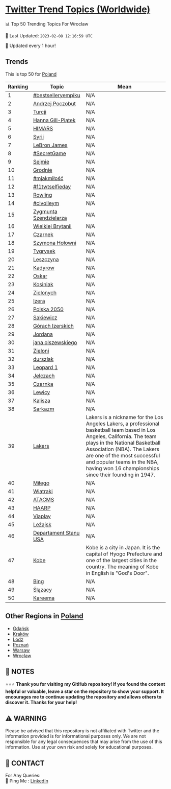 [Twitter Trend Topics (Worldwide)](https://github.com/ErcinDedeoglu/Twitter-Trend-Topics)
==========


📊 Top 50 Trending Topics For Wroclaw

📆 Last Updated: `2023-02-08 12:16:59 UTC`

🔧 Updated every 1 hour!


## Trends

This is top 50 for [Poland](</Poland>)

| Ranking | Topic | Mean |
| ------- | ------------ | ------------ |
| 1 | [#bestselleryempiku](http://twitter.com/search?q=%23bestselleryempiku) | N/A |
| 2 | [Andrzej Poczobut](http://twitter.com/search?q=Andrzej+Poczobut) | N/A |
| 3 | [Turcji](http://twitter.com/search?q=Turcji) | N/A |
| 4 | [Hanna Gill-Piątek](http://twitter.com/search?q=Hanna+Gill-Pi%c4%85tek) | N/A |
| 5 | [HIMARS](http://twitter.com/search?q=HIMARS) | N/A |
| 6 | [Syrii](http://twitter.com/search?q=Syrii) | N/A |
| 7 | [LeBron James](http://twitter.com/search?q=LeBron+James) | N/A |
| 8 | [#SecretGame](http://twitter.com/search?q=%23SecretGame) | N/A |
| 9 | [Sejmie](http://twitter.com/search?q=Sejmie) | N/A |
| 10 | [Grodnie](http://twitter.com/search?q=Grodnie) | N/A |
| 11 | [#mjakmiłość](http://twitter.com/search?q=%23mjakmi%c5%82o%c5%9b%c4%87) | N/A |
| 12 | [#f1twtselfieday](http://twitter.com/search?q=%23f1twtselfieday) | N/A |
| 13 | [Rowling](http://twitter.com/search?q=Rowling) | N/A |
| 14 | [#clvolleym](http://twitter.com/search?q=%23clvolleym) | N/A |
| 15 | [Zygmunta Szendzielarza](http://twitter.com/search?q=Zygmunta+Szendzielarza) | N/A |
| 16 | [Wielkiej Brytanii](http://twitter.com/search?q=Wielkiej+Brytanii) | N/A |
| 17 | [Czarnek](http://twitter.com/search?q=Czarnek) | N/A |
| 18 | [Szymona Hołowni](http://twitter.com/search?q=Szymona+Ho%c5%82owni) | N/A |
| 19 | [Tygrysek](http://twitter.com/search?q=Tygrysek) | N/A |
| 20 | [Leszczyna](http://twitter.com/search?q=Leszczyna) | N/A |
| 21 | [Kadyrow](http://twitter.com/search?q=Kadyrow) | N/A |
| 22 | [Oskar](http://twitter.com/search?q=Oskar) | N/A |
| 23 | [Kosiniak](http://twitter.com/search?q=Kosiniak) | N/A |
| 24 | [Zielonych](http://twitter.com/search?q=Zielonych) | N/A |
| 25 | [Izera](http://twitter.com/search?q=Izera) | N/A |
| 26 | [Polska 2050](http://twitter.com/search?q=Polska+2050) | N/A |
| 27 | [Sakiewicz](http://twitter.com/search?q=Sakiewicz) | N/A |
| 28 | [Górach Izerskich](http://twitter.com/search?q=G%c3%b3rach+Izerskich) | N/A |
| 29 | [Jordana](http://twitter.com/search?q=Jordana) | N/A |
| 30 | [jana olszewskiego](http://twitter.com/search?q=jana+olszewskiego) | N/A |
| 31 | [Zieloni](http://twitter.com/search?q=Zieloni) | N/A |
| 32 | [durszlak](http://twitter.com/search?q=durszlak) | N/A |
| 33 | [Leopard 1](http://twitter.com/search?q=Leopard+1) | N/A |
| 34 | [Jelczach](http://twitter.com/search?q=Jelczach) | N/A |
| 35 | [Czarnka](http://twitter.com/search?q=Czarnka) | N/A |
| 36 | [Lewicy](http://twitter.com/search?q=Lewicy) | N/A |
| 37 | [Kalisza](http://twitter.com/search?q=Kalisza) | N/A |
| 38 | [Sarkazm](http://twitter.com/search?q=Sarkazm) | N/A |
| 39 | [Lakers](http://twitter.com/search?q=Lakers) | Lakers is a nickname for the Los Angeles Lakers, a professional basketball team based in Los Angeles, California. The team plays in the National Basketball Association (NBA). The Lakers are one of the most successful and popular teams in the NBA, having won 16 championships since their founding in 1947. |
| 40 | [Miłego](http://twitter.com/search?q=Mi%c5%82ego) | N/A |
| 41 | [Wiatraki](http://twitter.com/search?q=Wiatraki) | N/A |
| 42 | [ATACMS](http://twitter.com/search?q=ATACMS) | N/A |
| 43 | [HAARP](http://twitter.com/search?q=HAARP) | N/A |
| 44 | [Viaplay](http://twitter.com/search?q=Viaplay) | N/A |
| 45 | [Leżajsk](http://twitter.com/search?q=Le%c5%bcajsk) | N/A |
| 46 | [Departament Stanu USA](http://twitter.com/search?q=Departament+Stanu+USA) | N/A |
| 47 | [Kobe](http://twitter.com/search?q=Kobe) | Kobe is a city in Japan. It is the capital of Hyogo Prefecture and one of the largest cities in the country. The meaning of Kobe in English is "God's Door". |
| 48 | [Bing](http://twitter.com/search?q=Bing) | N/A |
| 49 | [Ślązacy](http://twitter.com/search?q=%c5%9al%c4%85zacy) | N/A |
| 50 | [Kareema](http://twitter.com/search?q=Kareema) | N/A |



## Other Regions in [Poland](</Poland>)

* [Gdańsk](</Poland/Gdańsk.md>)
* [Kraków](</Poland/Kraków.md>)
* [Lodz](</Poland/Lodz.md>)
* [Poznań](</Poland/Poznań.md>)
* [Warsaw](</Poland/Warsaw.md>)
* [Wroclaw](</Poland/Wroclaw.md>)



## 📝 NOTES

⭐⭐⭐ **Thank you for visiting my GitHub repository! If you found the content helpful or valuable, leave a star on the repository to show your support. It encourages me to continue updating the repository and allows others to discover it. Thanks for your help!**


## ⚠️ WARNING

Please be advised that this repository is not affiliated with Twitter and the information provided is for informational purposes only. We are not responsible for any legal consequences that may arise from the use of this information. Use at your own risk and solely for educational purposes.


## 📨 CONTACT

 For Any Queries:  
            🏓 Ping Me : [LinkedIn](https://www.linkedin.com/in/ercindedeoglu/)
